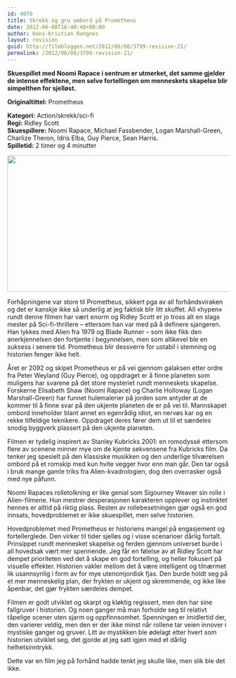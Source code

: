 ```yaml
---
id: 4070
title: Skrekk og gru ombord på Prometheus
date: 2012-06-08T16:40:48+00:00
author: Hans-Kristian Rangnes
layout: revision
guid: http://filmbloggen.net/2012/06/08/3799-revision-21/
permalink: /2012/06/08/3799-revision-21/
---
```

**Skuespillet med Noomi Rapace i sentrum er utmerket, det samme gjelder de intense effektene, men selve fortellingen om menneskets skapelse blir simpelthen for sjelløst.**

**<!--more-->Originaltittel:** Prometheus

  
**Kategori:** Action/skrekk/sci-fi  
**Regi:** Ridley Scott  
**Skuespillere:** Noomi Rapace, Michael Fassbender, Logan Marshall-Green, Charlize Theron, Idris Elba, Guy Pierce, Sean Harris.  
**Spilletid:** 2 timer og 4 minutter

<a href="http://filmbloggen.net/2012/06/02/skrekk-og-gru-ombord-pa-prometheus/36-images-from-ridley-scotts-prometheus-14/" rel="attachment wp-att-3881"><img class="alignnone size-large wp-image-3881" src="http://filmbloggen.net/wp-content/uploads//2012/05/36-images-from-ridley-scotts-prometheus-14-620x310.jpg" alt="" width="620" height="310" /></a>

Forhåpningene var store til Prometheus, sikkert pga av all forhåndsviraken og det er kanskje ikke så underlig at jeg faktisk blir litt skuffet. All &laquo;hypen&raquo; rundt denne filmen har vært enorm og Ridley Scott er jo tross alt en slags mester på Sci-fi-thrillere &#8211; ettersom han var med på å definere sjangeren. Han lykkes med Alien fra 1979 og Blade Runner &#8211; som ikke fikk den anerkjennelsen den fortjente i begynnelsen, men som allikevel ble en suksess i senere tid. Prometheus blir dessverre for ustabil i stemning og historien fenger ikke helt.

Året er 2092 og skipet Prometheus er på vei gjennom galaksen etter ordre fra Peter Weyland (Guy Pierce), og oppdraget er å finne planeten som muligens har svarene på det store mysteriet rundt menneskets skapelse. Forskerne Elisabeth Shaw (Noomi Rapace) og Charlie Holloway (Logan Marshall-Green) har funnet hulemalerier på jorden som antyder at de kommer til å finne svar på den ukjente planeten de er på vei til. Mannskapet ombord inneholder blant annet en egenrådig idiot, en nervøs kar og en rekke tilfeldige teknikere. Oppdraget deres fører dem ut til et særdeles snodig byggverk plassert på den ukjente planeten.

Filmen er tydelig inspirert av Stanley Kubricks 2001: en romodyssé ettersom flere av scenene minner mye om de kjente sekvensene fra Kubricks film. Da tenker jeg spesielt på den klassiske musikken og den underlige tilværelsen ombord på et romskip med kun hvite vegger hvor enn man går. Den tar også i bruk mange gamle triks fra Alien-kvadrologien, dog den overrasker også med nye påfunn.

Noomi Rapaces rolletolkning er like genial som Sigourney Weaver sin rolle i Alien-filmene. Hun mestrer desperasjonen karakteren opplever og instinktet hennes er alltid på riktig plass. Resten av rollebesetningen gjør også en god innsats, hovedproblemet er ikke skuespillet, men selve historien.

Hovedproblemet med Prometheus er historiens mangel på engasjement og fortellerglede. Den virker til tider sjelløs og i visse scenarioer dårlig fortalt. Prinsippet rundt mennesket skapelse og ferden gjennom universet burde i all hovedsak vært mer spennende. Jeg får en følelse av at Ridley Scott har dempet prioriteten ved det å skape en god fortelling, og heller fokusert på visuelle effekter. Historien vakler mellom det å være intelligent og tilnærmet lik usannsynlig i form av for mye utenomjordisk fjas. Den burde holdt seg på et mer menneskelig plan, der frykten er ukjent og skremmende, og ikke like åpenbar, det gjør frykten særdeles dempet.

Filmen er godt utviklet og skarpt og kløktig regissert, men den har sine fallgruver i historien. Og noen ganger må man forholde seg til relativt tåpelige scener uten sjarm og oppfinnsomhet. Spenningen er imidlertid der, den varierer veldig, men den er der ikke minst når rollene tar veien innover i mystiske ganger og gruver. Litt av mystikken ble ødelagt etter hvert som historien utviklet seg, det gjorde at jeg satt igjen med et dårlig helhetsinntrykk.

Dette var en film jeg på forhånd hadde tenkt jeg skulle like, men slik ble det ikke.

<div class="video-shortcode">
</div>
